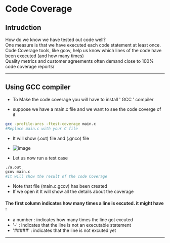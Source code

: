 # Code Coverage

## Intrudction
 How do we know we have tested out code well?\
 One measure is that we have executed each code statement at least once.\
 Code Coverage tools, like gcov, help us know which lines of the code have been executed (and
 how many times)\
 Quality metrics and customer agreements often demand close to 100% code coverage reports\


-----------------------------------------------------------------------------------------------------

## Using GCC compiler
- To Make the code coverage you will have to install ' GCC ' compiler

- suppose we have a main.c file and we want to see the code coverge of it
```bash
gcc -profile-arcs -ftest-coverage main.c
#Replace main.c with your C file
```
- It will show (.out) file and (.gnco) file

- ![image](https://github.com/user-attachments/assets/1367b45b-e5dd-4093-bad6-df193b17d887)


- Let us now run a test case
```bash
./a.out
gcov main.c
#It will show the result of the code Coverage
```
- Note that file (main.c.gcov) has been created
- If we open it It will show all the details about the coverage
#### The first column indicates how many times a line is excuted. it might have :
  -   a number : indicates how many times the line got excuted
  -   '-' : indicates that the line is not an executable statement
  -  '#####' : indicates that the line is not excuted yet 
------------------------------------------------------------------------------------------------------------
